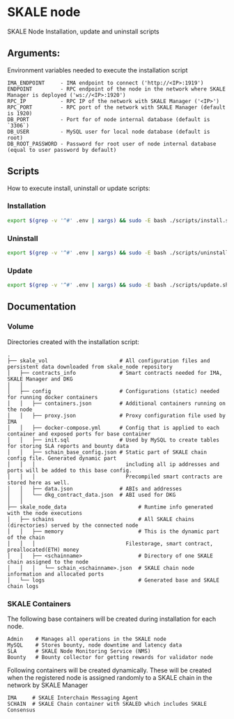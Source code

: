 # SKALE node

SKALE Node Installation, update and uninstall scripts

## Arguments:

Environment variables needed to execute the installation script

    IMA_ENDPOINT     - IMA endpoint to connect ('http://<IP>:1919')
    ENDPOINT         - RPC endpoint of the node in the network where SKALE Manager is deployed ('ws://<IP>:1920')
    RPC_IP           - RPC IP of the network with SKALE Manager ('<IP>')
    RPC_PORT         - RPC port of the network with SKALE Manager (default is 1920)
    DB_PORT          - Port for of node internal database (default is `3306`)
    DB_USER          - MySQL user for local node database (default is root)
    DB_ROOT_PASSWORD - Password for root user of node internal database (equal to user password by default)

## Scripts

How to execute install, uninstall or update scripts: 

### Installation

```bash
export $(grep -v '^#' .env | xargs) && sudo -E bash ./scripts/install.sh
```

### Uninstall

```bash
export $(grep -v '^#' .env | xargs) && sudo -E bash ./scripts/uninstall.sh
```

### Update

```bash
export $(grep -v '^#' .env | xargs) && sudo -E bash ./scripts/update.sh
```

## Documentation

### Volume

Directories created with the installation script: 

    .
    ├── skale_vol                       # All configuration files and persistent data downloaded from skale_node repository
    │   ├── contracts_info              # Smart contracts needed for IMA, SKALE Manager and DKG
    │   │ 
    │   ├── config                      # Configurations (static) needed for running docker containers
    │   │   ├── containers.json         # Additional containers running on the node
    │   │   ├── proxy.json              # Proxy configuration file used by IMA  
    │   │   ├── docker-compose.yml      # Config that is applied to each container and exposed ports for base container
    │   │   ├── init.sql                # Used by MySQL to create tables for storing SLA reports and bounty data
    │   │   ├── schain_base_config.json # Static part of SKALE chain config file. Generated dynamic part 
    │   │   │                             including all ip addresses and ports will be added to this base config. 
    │   │   │                             Precompiled smart contracts are stored here as well.
    │   │   ├── data.json               # ABIs and addresses
    │   │   └── dkg_contract_data.json  # ABI used for DKG 
    │   │ 
    ├── skale_node_data                       # Runtime info generated with the node executions
    │   ├── schains                           # All SKALE chains (directories) served by the connected node
    │   │   ├── memory                        # This is the dynamic part of the chain
    │   │   │                             Filestorage, smart contract, preallocated(ETH) money
    │   │   ├── <schainname>                  # Directory of one SKALE chain assigned to the node
    │   │   │   └── schain_<schainname>.json  # SKALE chain node information and allocated ports
    │   └── logs                              # Generated base and SKALE chain logs

### SKALE Containers

The following base containers will be created during installation for each node.

    Admin    # Manages all operations in the SKALE node
    MySQL    # Stores bounty, node downtime and latency data  
    SLA      # SKALE Node Monitoring Service (NMS)
    Bounty   # Bounty collector for getting rewards for validator node

Following containers will be created dynamically. These will be created when the registered node is 
assigned randomly to a SKALE chain in the network by SKALE Manager

    IMA     # SKALE Interchain Messaging Agent
    SCHAIN  # SKALE Chain container with SKALED which includes SKALE Consensus
